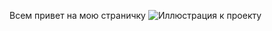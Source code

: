 Всем привет на мою страничку
![Иллюстрация к проекту]([https://github.com/jon/coolproject/raw/master/image/image.png](https://s3.stroi-news.ru/img/klassnie-kartinki-dlya-devochek-4.jpg))
